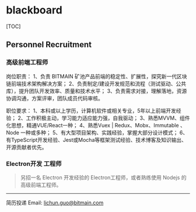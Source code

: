 # blackboard

[TOC]


## Personnel Recruitment


### 高级前端工程师

岗位职责：
1、负责 BITMAIN 矿池产品前端的稳定性、扩展性，探究新一代区块链前端技术架构解决方案；
2、负责制定/建设开发规范和流程（测试驱动、公共库），提升团队开发效率、质量和技术水平；
3、负责需求对接，理解落地，资源协调沟通，方案评审，团队成员代码审核。

职位要求：
1、本科或以上学历，计算机软件或相关专业，5年以上前端开发经验；
2、工作积极主动，学习能力适应能力强，自我驱动；
3、熟悉MVVM、组件化思想，精通VUE/React一种；
4、熟悉Vuex | Redux、Mobx、Immutable 、Node 一种或多种；
5、有大型项目架构、实践经验，掌握大部分设计模式；
6、有TypeScript开发经验、Jest或Mocha等框架测试经验、技术博客及知识输出、开源贡献者优先。


### Electron开发 工程师

> 另招一名 Electron 开发经验的 Electron工程师，或者熟练使用 Nodejs 的高级前端工程师。



***

简历投递 Email:   lichun.guo@bitmain.com 

